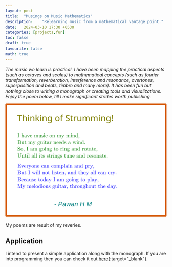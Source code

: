 ```yaml
---
layout: post
title:  "Musings on Music Mathematics"
description:    "Relearning music from a mathematical vantage point."
date:   2024-03-10 17:30 +0530
categories: [projects,fun]
toc: false
draft: true
favourite: false
math: true
---
```


*The music we learn is practical. I have been mapping the practical aspects (such as octaves and scales) to mathematical concepts (such as fourier transformation, reverberation, interference and resonance, overtones, superposition and beats, timbre and many more). It has been fun but nothing close to writing a monograph or creating tools and visualizations. Enjoy the poem below, till I make significant strides worth publishing.*

![Thinking of Strumming](/assets/img/posts/tos.svg)

My poems are result of my reveries.  

## Application

I intend to present a simple application along with the monograph. If you are into programming then you can check it out [here](https://github.com/pawanmsr/staver){:target="_blank"}.
